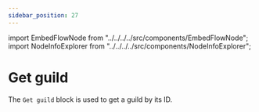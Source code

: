 ```yaml
---
sidebar_position: 27
---
```


import EmbedFlowNode from "../../../../src/components/EmbedFlowNode";
import NodeInfoExplorer from "../../../../src/components/NodeInfoExplorer";

# Get guild

<EmbedFlowNode type="action_guild_get" />

The `Get guild` block is used to get a guild by its ID.

<NodeInfoExplorer type="action_guild_get" />
